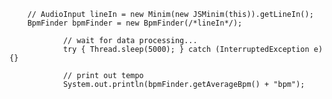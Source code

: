         // AudioInput lineIn = new Minim(new JSMinim(this)).getLineIn();
        BpmFinder bpmFinder = new BpmFinder(/*lineIn*/);
                
                // wait for data processing...
                try { Thread.sleep(5000); } catch (InterruptedException e) {}
                
                // print out tempo
                System.out.println(bpmFinder.getAverageBpm() + "bpm");